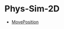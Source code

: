 # Phys-Sim-2D

- [MovePosition](https://docs.unity3d.com/2022.3/Documentation/ScriptReference/Rigidbody2D.MovePosition.html)
